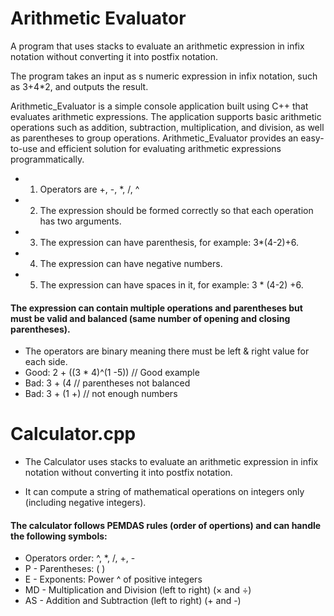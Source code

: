 # Arithmetic Evaluator

A program that uses stacks to evaluate an arithmetic expression in infix notation without converting it into postfix notation.

The program takes an input as s numeric expression in infix notation, such as 3+4\*2, and outputs the result.

Arithmetic_Evaluator is a simple console application built using C++ that evaluates arithmetic expressions. The application supports basic arithmetic operations such as addition, subtraction, multiplication, and division, as well as parentheses to group operations. Arithmetic_Evaluator provides an easy-to-use and efficient solution for evaluating arithmetic expressions programmatically.

- 1.  Operators are +, -, \*, /, ^
- 2.  The expression should be formed correctly so that each operation has two arguments.
- 3.  The expression can have parenthesis, for example: 3\*(4-2)+6.
- 4.  The expression can have negative numbers.
- 5.  The expression can have spaces in it, for example: 3 \* (4-2) +6.

#### The expression can contain multiple operations and parentheses but must be valid and balanced (same number of opening and closing parentheses).

- The operators are binary meaning there must be left & right value for each side.
- Good: 2 + ((3 \* 4)^(1 -5)) // Good example
- Bad: 3 + (4 // parentheses not balanced
- Bad: 3 + (1 +) // not enough numbers

# Calculator.cpp

- The Calculator uses stacks to evaluate an arithmetic expression in infix notation without converting it into postfix notation.

- It can compute a string of mathematical operations on integers only (including negative integers).

#### The calculator follows PEMDAS rules (order of opertions) and can handle the following symbols:

- Operators order: ^, \*, /, +, -
- P - Parentheses: ( )
- E - Exponents: Power ^ of positive integers
- MD - Multiplication and Division (left to right) (× and ÷)
- AS - Addition and Subtraction (left to right) (+ and -)
